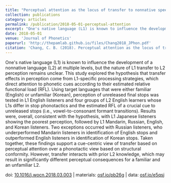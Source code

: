 ```yaml
---
title: "Perceptual attention as the locus of transfer to nonnative speech perception"
collection: publications
category: articles
permalink: /publication/2018-05-01-perceptual-attention
excerpt: "One's native language (L1) is known to influence the development of a nonnative language (L2) at multiple levels, but..."
date: 2018-05-01
venue: 'Journal of Phonetics'
paperurl: 'http://thepamlab.github.io/files/Chang2018_JPhon.pdf'
citation: 'Chang, C. B. (2018). Perceptual attention as the locus of transfer to nonnative speech perception. <i>Journal of Phonetics</i>, <i>68</i>, 85–102.'
---
```


One's native language (L1) is known to influence the development of a nonnative language (L2) at multiple levels, but the nature of L1 transfer to L2 perception remains unclear. This study explored the hypothesis that transfer effects in perception come from L1-specific processing strategies, which direct attention to phonetic cues according to their estimated relative functional load (RFL). Using target languages that were either familiar (English) or unfamiliar (Korean), perception of unreleased final stops was tested in L1 English listeners and four groups of L2 English learners whose L1s differ in stop phonotactics and the estimated RFL of a crucial cue to unreleased stops (i.e., vowel-to-consonant formant transitions). Results were, overall, consistent with the hypothesis, with L1 Japanese listeners showing the poorest perception, followed by L1 Mandarin, Russian, English, and Korean listeners. Two exceptions occurred with Russian listeners, who underperformed Mandarin listeners in identification of English stops and outperformed English listeners in identification of Korean stops. Taken together, these findings support a cue-centric view of transfer based on perceptual attention over a phonotactic view based on structural conformity. However, transfer interacts with prior L2 knowledge, which may result in significantly different perceptual consequences for a familiar and an unfamiliar L2.

doi: <a href="https://doi.org/10.1016/j.wocn.2018.03.003" target="_blank">10.1016/j.wocn.2018.03.003</a> | materials: <a href="https://osf.io/pb26g/" target="_blank">osf.io/pb26g</a> | data: <a href="https://osf.io/e5qsj/" target="_blank">osf.io/e5qsj</a>

